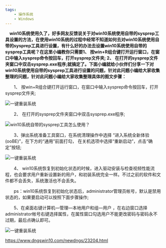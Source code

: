```yaml
---
tags:
    - 操作系统
    - Windows
---
```


　**win10系统使用久了，好多网友反馈说关于对win10系统使用自带的sysprep工具设置的方法，在使用win10系统的过程中经常不知道如何去对win10系统使用自带的sysprep工具进行设置，有什么好的办法去设置win10系统使用自带的sysprep工具呢？在这里小编教你只需要1、 按win+R组合键打开运行窗口，在窗口中输入sysprep命令按回车，打开sysprep文件夹; 2、 在打开的sysprep文件夹窗口中双击sysprep.exe程序;就搞定了。下面小编就给小伙伴们分享一下对win10系统使用自带的sysprep工具进行设置的问题，针对此问题小编给大家收集整理的问题，针对此问题小编给大家收集整理具体的图文步骤：**

　　1、 按win+R组合键打开运行窗口，在窗口中输入sysprep命令按回车，打开sysprep文件夹;

![一键重装系统](https://www.dngswin10.com/uploads/allimg/522019/1H1315410-0.png)

　　2、 在打开的sysprep文件夹窗口中双击sysprep.exe程序;

![win10系统自带的sysprep工具怎么使用？](https://www.dngswin10.com/uploads/allimg/522019/1H1314548-1.png)

　　3、弹出系统准备工具窗口，在系统清理操作中选择 “进入系统全新体验(ooBE)”，在下方的“通用”前面打勾， 在关机选项中选择“重新启动”，点击“确定”按钮;

![一键重装系统](https://www.dngswin10.com/uploads/allimg/522019/1H1315627-2.png)

　　4、 win10系统恢复到初始化状态的时候，进入驱动安装与检查视频性能流程，也会要求用户重新设置新的用户，和初装系统完全一样。不过之前的软件和文件都不会丢失，系统激活也不会丢失。

　　ps：win10系统恢复到初始化状态后，administrator管理员帐号，默认是禁用状态的，如果要启动可以按照下面步骤操作;

　　5、在桌面右键计算机—管理—本地用户和组—用户 ，在右边窗口选择administrator帐号右键选择属性，在属性窗口勾选用户不能更改密码与密码永不过期，最后点确认即可。

![一键重装系统](https://www.dngswin10.com/uploads/allimg/522019/1H1314a1-3.png)

https://www.dngswin10.com/newdngs/23204.html